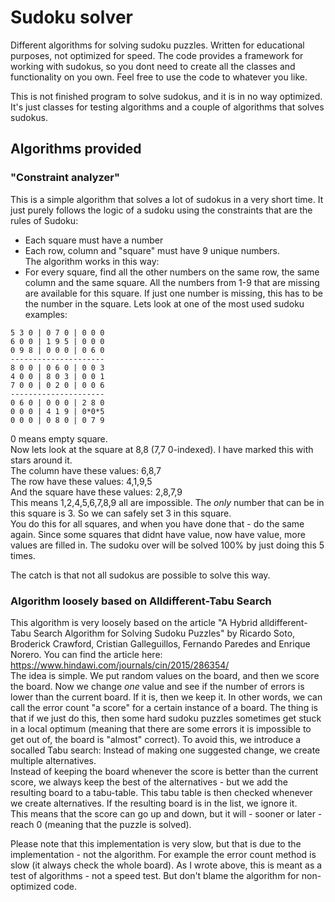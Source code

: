 # Sudoku solver
Different algorithms for solving sudoku puzzles.  Written for educational purposes, not optimized for speed.
The code provides a framework for working with sudokus, so you dont need to create all the classes and functionality on you own.  Feel free to use the code to whatever you like.  

This is not finished program to solve sudokus, and it is in no way optimized.  It's just classes for testing algorithms and a couple of algorithms that solves sudokus.

## Algorithms provided
### "Constraint analyzer"
This is a simple algorithm that solves a lot of sudokus in a very short time.  It just purely follows the logic of a sudoku using the constraints that are the rules of Sudoku: 
 * Each square must have a number
 * Each row, column and "square" must have 9 unique numbers.  
The algorithm works in this way:  
 * For every square, find all the other numbers on the same row, the same column and the same square.  All the numbers from 1-9 that are missing are available for this square.  If just one number is missing, this has to be the number in the square.
Lets look at one of the most used sudoku examples:    
 ``` 
5 3 0 | 0 7 0 | 0 0 0
6 0 0 | 1 9 5 | 0 0 0
0 9 8 | 0 0 0 | 0 6 0
---------------------
8 0 0 | 0 6 0 | 0 0 3
4 0 0 | 8 0 3 | 0 0 1
7 0 0 | 0 2 0 | 0 0 6
---------------------
0 6 0 | 0 0 0 | 2 8 0
0 0 0 | 4 1 9 | 0*0*5
0 0 0 | 0 8 0 | 0 7 9
```
0 means empty square.  
Now lets look at the square at 8,8 (7,7 0-indexed).  I have marked this with stars around it.  
The column have these values:  6,8,7  
The row have these values: 4,1,9,5  
And the square have these values:  2,8,7,9  
This means 1,2,4,5,6,7,8,9 all are impossible.  The _only_ number that can be in this square is 3.  So we can safely set 3 in this square.  
You do this for all squares, and when you have done that - do the same again.  Since some squares that didnt have value, now have value, more values are filled in.  The sudoku over will be solved 100% by just doing this 5 times. 
  
The catch is that not all sudokus are possible to solve this way.  

### Algorithm loosely based on Alldifferent-Tabu Search
This algorithm is very loosely based on the article "A Hybrid alldifferent-Tabu Search Algorithm for Solving Sudoku Puzzles" by Ricardo Soto, Broderick Crawford, Cristian Galleguillos, Fernando Paredes and Enrique Norero.  You can find the article here:  
https://www.hindawi.com/journals/cin/2015/286354/  
The idea is simple.  We put random values on the board, and then we score the board.  Now we change _one_ value and see if the number of errors is lower than the current board.  If it is, then we keep it.  In other words, we can call the error count "a score" for a certain instance of a board. The thing is that if we just do this, then some hard sudoku puzzles sometimes get stuck in a local optimum (meaning that there are some errors it is impossible to get out of, the board is "almost" correct).  To avoid this, we introduce a socalled Tabu search:
Instead of making one suggested change, we create multiple alternatives.    
Instead of keeping the board whenever the score is better than the current score, we always keep the best of the alternatives - but we add the resulting board to a tabu-table.  This tabu table is then checked whenever we create alternatives.  If the resulting board is in the list, we ignore it.  
This means that the score can go up and down, but it will - sooner or later - reach 0 (meaning that the puzzle is solved).  

Please note that this implementation is very slow, but that is due to the implementation - not the algorithm.  For example the error count method is slow (it always check the whole board).  As I wrote above, this is meant as a test of algorithms - not a speed test.  But don't blame the algorithm for non-optimized code.
  
  

